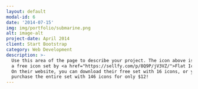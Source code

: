 ```yaml
---
layout: default
modal-id: 6
date: '2014-07-15'
img: img/portfolio/submarine.png
alt: image-alt
project-date: April 2014
client: Start Bootstrap
category: Web Development
description: >-
  Use this area of the page to describe your project. The icon above is part of
  a free icon set by <a href="https://sellfy.com/p/8Q9P/jV3VZ/">Flat Icons</a>.
  On their website, you can download their free set with 16 icons, or you can
  purchase the entire set with 146 icons for only $12!
---
```

